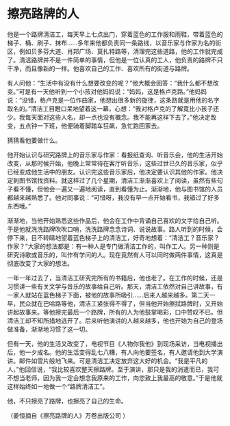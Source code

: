 # 擦亮路牌的人

他是一个路牌清洁工，每天早上七点出门，穿着蓝色的工作服和雨鞋，带着蓝色的梯子、桶、刷子、抹布……多年来他都负责同一条路线，以音乐家与作家为名的街区，例如贝多芬大道、肖邦广场、莫扎特路等，清理完这些道路，他的工作就完成了。清洁路牌并不是一件简单的事情，但他是一位认真的工人，他负责的路牌不只干净，而且像新的一样。他喜欢自己的工作、喜欢所有的街道与路牌。 

有人问他：“生活中有没有什么想要改变的呢？”他大概会回答：“我什么都不想改变。”可是有一天他听到一个小孩对他妈妈说：“妈妈，这是格卢克路。”他妈妈说：“没错，格卢克是一位作曲家，他想出很多新的旋律，这条路就是用他的名字取名的。”清洁工目瞪口呆地望着这一幕，心想：“我对格卢克的了解竟比小孩子还少。我每天面对这些人名，却一点也没有概念。我不能再这样下去了。”他决定改变，五点钟一下班，他便骑着脚踏车狂飙，急忙跑回家去。 

猜猜看他要做什么。 

他开始认识与研究路牌上的音乐家与作家：看报纸查询、听音乐会，他的生活开始改变，从那时候开始，他晚上常常待在客厅听音乐，这些过世已久的音乐家，似乎已经变成他生活中的朋友。认识完这些音乐家后，他决定要认识其他的作家。他决定到图书馆找资料。就这样过了几个星期，清洁工渐渐喜欢上了阅读，虽然有些句子看不懂，但他会一遍又一遍地阅读，直到看懂为止。渐渐地，他与图书馆的人员都越来越熟悉了。他对同事说：“可惜呀，我没有早一点开始看书，我错过了好多东西哦。” 

渐渐地，当他开始熟悉这些作品后，他会在工作中背诵自己喜欢的文字给自己听。于是他就洗洗路牌吹吹口哨，洗洗路牌念念诗词、说说故事。路人听到的时候，会停下来，目不转睛地望着蓝色梯子上的清洁工，好奇地想着：“清洁工？音乐家？作家？”大家的想法都是：有一种人是专门做清洁工作的，叫作工人。另一种则是研究诗歌或音乐的，叫作有学问的人。现在竟然有人可以同时做两件事情，这真是彻底改变了大家的想法。 

一年一年过去了，当清洁工研究完所有的书籍后，他也老了。在工作的时候，还是习惯讲一些有关文学与音乐的故事给自己听。那天，清洁工依然对自己讲故事，有一家人就站在蓝色梯子下面，被他的故事所吸引……后来人越来越多。第二天一早，民众就在巴哈路等他，清洁工紧张得不得了，但当他开始擦拭路牌时，又开始讲起故事来。等他擦完最后一个路牌，所有的人为他鼓掌喝彩，口中赞叹不已。但清洁工却不知所措地逃开了。后来听他演讲的人越来越多，他也开始为自己的登场做准备，渐渐地习惯了这一切。 

但有一天，他的生活又改变了，电视节目《人物你我他》到现场采访，当电视播出后，他一夕成名。他的生活变得乱七八糟，有人向他要签名，有人邀请他到大学演讲。邮件如雪片般地飞来。可是清洁工决定放弃这大好的机会。“我是平凡的人，”他回信说，“我比较喜欢整天擦路牌。至于演讲，那只是我的消遣而已，我可不想当老师，因为我一定会想念我原来的工作，向您致上我最高的敬意。”于是他就这样始终如一地做一个“路牌清洁工”。 

他，不只擦亮了路牌，也擦亮了自己的生命。 

（姜恒摘自《擦亮路牌的人》万卷出版公司 ）
